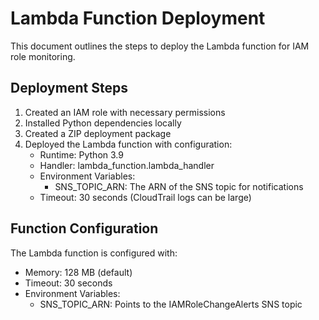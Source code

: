 # Lambda Function Deployment

This document outlines the steps to deploy the Lambda function for IAM role monitoring.

## Deployment Steps

1. Created an IAM role with necessary permissions
2. Installed Python dependencies locally
3. Created a ZIP deployment package
4. Deployed the Lambda function with configuration:
   - Runtime: Python 3.9
   - Handler: lambda_function.lambda_handler
   - Environment Variables:
     - SNS_TOPIC_ARN: The ARN of the SNS topic for notifications
   - Timeout: 30 seconds (CloudTrail logs can be large)

## Function Configuration

The Lambda function is configured with:
- Memory: 128 MB (default)
- Timeout: 30 seconds
- Environment Variables:
  - SNS_TOPIC_ARN: Points to the IAMRoleChangeAlerts SNS topic
